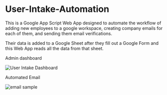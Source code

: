 # User-Intake-Automation
This is a Google App Script Web App designed to automate the workflow of adding new employees to a google workspace, creating company emails for each of them, and sending them email verifications. 

Their data is added to a Google Sheet after they fill out a Google Form and this Web App reads all the data from that sheet.

Admin dashboard

![User Intake Dashboard](https://user-images.githubusercontent.com/46388269/166128132-f1d3e67f-c3d2-4a0a-a24b-fa03cb73be0e.png)

Automated Email

![email sample](https://user-images.githubusercontent.com/46388269/166128358-891292b7-d665-4142-8a14-66c853d9232f.png)
